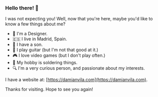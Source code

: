 ### Hello there! :wave:

I was not expecting you!
Well, now that you're here, maybe you'd like to know a few things about me?

- :art: I'm a Designer.
- :es: I live in Madrid, Spain.
- :boy: I have a son.
- :guitar: I play guitar (but I'm not that good at it.)
- :video_game: I love video games (but I don't play often.)
- :wrench: My hobby is soldering things.
- :mag: I'm a very curious person, and passionate about my interests.

I have a website at: [https://damianvila.com](https://damianvila.com).  

Thanks for visiting. Hope to see you again!
